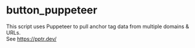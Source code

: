 # button_puppeteer


This script uses Puppeteer to pull anchor tag data from multiple domains & URLs. <br/> 
See https://pptr.dev/ 
